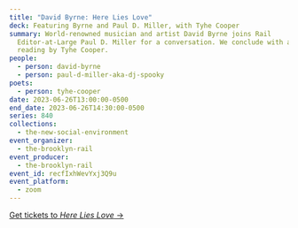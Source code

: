 ```yaml
---
title: "David Byrne: Here Lies Love"
deck: Featuring Byrne and Paul D. Miller, with Tyhe Cooper
summary: World-renowned musician and artist David Byrne joins Rail
  Editor-at-Large Paul D. Miller for a conversation. We conclude with a poetry
  reading by Tyhe Cooper.
people:
  - person: david-byrne
  - person: paul-d-miller-aka-dj-spooky
poets:
  - person: tyhe-cooper
date: 2023-06-26T13:00:00-0500
end_date: 2023-06-26T14:30:00-0500
series: 840
collections:
  - the-new-social-environment
event_organizer:
  - the-brooklyn-rail
event_producer:
  - the-brooklyn-rail
event_id: recfIxhWevYxj3Q9u
event_platform:
  - zoom
---
```

[Get tickets to *Here Lies Love* →](https://herelieslovebroadway.com/)